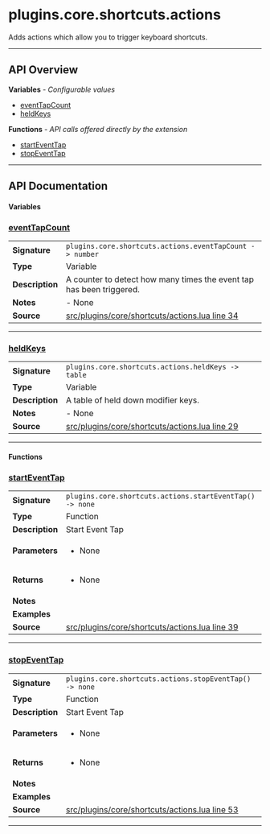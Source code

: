 # plugins.core.shortcuts.actions

Adds actions which allow you to trigger keyboard shortcuts.

---

## API Overview
**Variables** - _Configurable values_
 * [eventTapCount](#eventtapcount)
 * [heldKeys](#heldkeys)

**Functions** - _API calls offered directly by the extension_
 * [startEventTap](#starteventtap)
 * [stopEventTap](#stopeventtap)


---

## API Documentation

#### Variables


### [eventTapCount](#eventtapcount)

|                                             |                                                                                     |
| --------------------------------------------|-------------------------------------------------------------------------------------|
| **Signature**                               | `plugins.core.shortcuts.actions.eventTapCount -> number`                                                                    |
| **Type**                                    | Variable                                                                     |
| **Description**                             | A counter to detect how many times the event tap has been triggered.                                                                     |
| **Notes**                                   | - None |
| **Source**                                  | [src/plugins/core/shortcuts/actions.lua line 34](https://github.com/CommandPost/CommandPost/blob/develop/src/plugins/core/shortcuts/actions.lua#L34) |

---


### [heldKeys](#heldkeys)

|                                             |                                                                                     |
| --------------------------------------------|-------------------------------------------------------------------------------------|
| **Signature**                               | `plugins.core.shortcuts.actions.heldKeys -> table`                                                                    |
| **Type**                                    | Variable                                                                     |
| **Description**                             | A table of held down modifier keys.                                                                     |
| **Notes**                                   | - None |
| **Source**                                  | [src/plugins/core/shortcuts/actions.lua line 29](https://github.com/CommandPost/CommandPost/blob/develop/src/plugins/core/shortcuts/actions.lua#L29) |

---

#### Functions


### [startEventTap](#starteventtap)

|                                             |                                                                                     |
| --------------------------------------------|-------------------------------------------------------------------------------------|
| **Signature**                               | `plugins.core.shortcuts.actions.startEventTap() -> none`                                                                    |
| **Type**                                    | Function                                                                     |
| **Description**                             | Start Event Tap                                                                     |
| **Parameters**                              | <ul><li>None</li></ul> |
| **Returns**                                 | <ul><li>None</li></ul>          |
| **Notes**                                   | <ul></ul> |
| **Examples**                                | <ul></ul> |
| **Source**                                  | [src/plugins/core/shortcuts/actions.lua line 39](https://github.com/CommandPost/CommandPost/blob/develop/src/plugins/core/shortcuts/actions.lua#L39) |

---


### [stopEventTap](#stopeventtap)

|                                             |                                                                                     |
| --------------------------------------------|-------------------------------------------------------------------------------------|
| **Signature**                               | `plugins.core.shortcuts.actions.stopEventTap() -> none`                                                                    |
| **Type**                                    | Function                                                                     |
| **Description**                             | Start Event Tap                                                                     |
| **Parameters**                              | <ul><li>None</li></ul> |
| **Returns**                                 | <ul><li>None</li></ul>          |
| **Notes**                                   | <ul></ul> |
| **Examples**                                | <ul></ul> |
| **Source**                                  | [src/plugins/core/shortcuts/actions.lua line 53](https://github.com/CommandPost/CommandPost/blob/develop/src/plugins/core/shortcuts/actions.lua#L53) |

---

